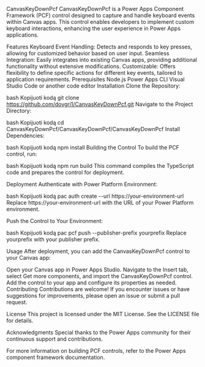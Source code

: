 CanvasKeyDownPcf
CanvasKeyDownPcf is a Power Apps Component Framework (PCF) control designed to capture and handle keyboard events within Canvas apps. This control enables developers to implement custom keyboard interactions, enhancing the user experience in Power Apps applications.

Features
Keyboard Event Handling: Detects and responds to key presses, allowing for customized behavior based on user input.
Seamless Integration: Easily integrates into existing Canvas apps, providing additional functionality without extensive modifications.
Customizable: Offers flexibility to define specific actions for different key events, tailored to application requirements.
Prerequisites
Node.js
Power Apps CLI
Visual Studio Code or another code editor
Installation
Clone the Repository:

bash
Kopijuoti kodą
git clone https://github.com/dovgri1/CanvasKeyDownPcf.git
Navigate to the Project Directory:

bash
Kopijuoti kodą
cd CanvasKeyDownPcf/CanvasKeyDownPcf/CanvasKeyDownPcf
Install Dependencies:

bash
Kopijuoti kodą
npm install
Building the Control
To build the PCF control, run:

bash
Kopijuoti kodą
npm run build
This command compiles the TypeScript code and prepares the control for deployment.

Deployment
Authenticate with Power Platform Environment:

bash
Kopijuoti kodą
pac auth create --url https://your-environment-url
Replace https://your-environment-url with the URL of your Power Platform environment.

Push the Control to Your Environment:

bash
Kopijuoti kodą
pac pcf push --publisher-prefix yourprefix
Replace yourprefix with your publisher prefix.

Usage
After deployment, you can add the CanvasKeyDownPcf control to your Canvas app:

Open your Canvas app in Power Apps Studio.
Navigate to the Insert tab, select Get more components, and import the CanvasKeyDownPcf control.
Add the control to your app and configure its properties as needed.
Contributing
Contributions are welcome! If you encounter issues or have suggestions for improvements, please open an issue or submit a pull request.

License
This project is licensed under the MIT License. See the LICENSE file for details.

Acknowledgments
Special thanks to the Power Apps community for their continuous support and contributions.

For more information on building PCF controls, refer to the Power Apps component framework documentation.
